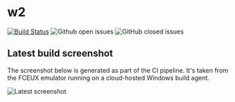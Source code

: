 # w2

[![Build Status](https://dev.azure.com/hxlnt/w2/_apis/build/status/hxlnt.w2?branchName=master)](https://dev.azure.com/hxlnt/w2/_build/latest?definitionId=1&branchName=master) ![Github open issues](https://img.shields.io/github/issues/hxlnt/w2.svg) ![GitHub closed issues](https://img.shields.io/github/issues-closed/hxlnt/w2.svg)

## Latest build screenshot

The screenshot below is generated as part of the CI pipeline. It's taken from the FCEUX emulator running on a cloud-hosted Windows build agent.

![Latest screenshot](https://w2blob.blob.core.windows.net/w2container/screenshot.png)